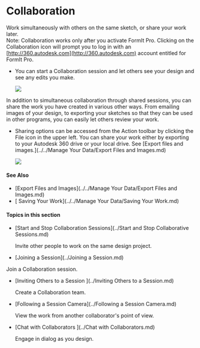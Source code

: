 # Collaboration

Work simultaneously with others on the same sketch, or share your work later.  
Note: Collaboration works only after you activate FormIt Pro. Clicking on the Collaboration icon will prompt you to log in with an [http://360.autodesk.com](http://360.autodesk.com) account entitled for FormIt Pro.

* You can start a Collaboration session and let others see your design and see any edits you make.

  ![](Images/GUID-532951E8-D393-4642-85B8-1383FA39BBFC-low.jpg)

In addition to simultaneous collaboration through shared sessions, you can share the work you have created in various other ways. From emailing images of your design, to exporting your sketches so that they can be used in other programs, you can easily let others review your work.

* Sharing options can be accessed from the Action toolbar by clicking the File icon in the upper left. You can share your work either by exporting to your Autodesk 360 drive or your local drive. See [Export files and images.](../../Manage Your Data/Export Files and Images.md)

  ![](Images/GUID-0FE88E44-6422-45F1-B81A-994160E2CD21-low.png)

#### See Also

* [Export Files and Images](../../Manage Your Data/Export Files and Images.md)
* [ Saving Your Work](../../Manage Your Data/Saving Your Work.md)

#### Topics in this section

* [Start and Stop Collaboration Sessions](../Start and Stop Collaborative Sessions.md)

  Invite other people to work on the same design project.

* [Joining a Session](../Joining a Session.md)

 Join a Collaboration session.

* [Inviting Others to a Session ](../Inviting Others to a Session.md)

  Create a Collaboration team.

* [Following a Session Camera](../Following a Session Camera.md)

  View the work from another collaborator's point of view.

* [Chat with Collaborators ](../Chat with Collaborators.md)

  Engage in dialog as you design.



